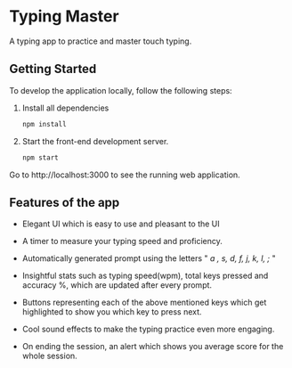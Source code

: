 # Typing Master

A typing app to practice and master touch typing.

## Getting Started

To develop the application locally, follow the following steps:

1. Install all dependencies

   ```bash
   npm install
   ```

2. Start the front-end development server.
   ```bash
   npm start
   ```

Go to http://localhost:3000 to see the running web application.

## Features of the app

- Elegant UI which is easy to use and pleasant to the UI

- A timer to measure your typing speed and proficiency.

- Automatically generated prompt using the letters " _a , s, d, f, j, k, l, ;_ "

- Insightful stats such as typing speed(wpm), total keys pressed and accuracy %, which are updated after every prompt.

- Buttons representing each of the above mentioned keys which get highlighted to show you which key to press next.

- Cool sound effects to make the typing practice even more engaging.

- On ending the session, an alert which shows you average score for the whole session.
